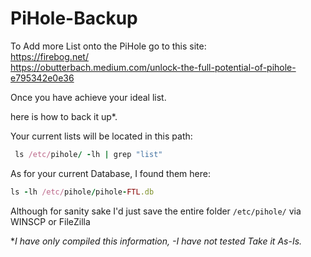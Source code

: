 # PiHole-Backup



To Add more List onto the PiHole go to this site: <br/>
https://firebog.net/ <br/>
https://obutterbach.medium.com/unlock-the-full-potential-of-pihole-e795342e0e36<br/>

Once you have achieve your ideal list. <br/>

here is how to back it up*. <br/>



Your current lists will be located in this path:<br/>
```Ruby
 ls /etc/pihole/ -lh | grep "list"
```

As for your current Database, I found them here:<br/>

``` Ruby
ls -lh /etc/pihole/pihole-FTL.db
```

Although for sanity sake I'd just save the entire folder ```/etc/pihole/```  via WINSCP or FileZilla




*_I have only compiled this information, -I have not tested Take it As-Is._<br/>
